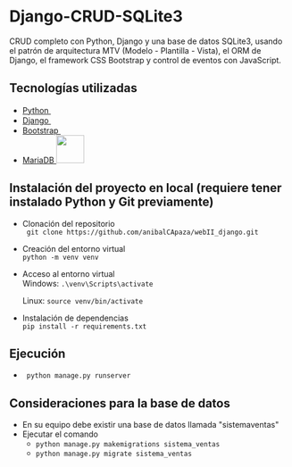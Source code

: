 # Django-CRUD-SQLite3

CRUD completo con Python, Django y una base de datos SQLite3, usando el patrón de arquitectura MTV (Modelo - Plantilla - Vista), el ORM de Django, el framework CSS Bootstrap y control de eventos con JavaScript.


## Tecnologías utilizadas

<ul>
    <li><a href="https://www.python.org/">Python <img src="https://upload.wikimedia.org/wikipedia/commons/c/c3/Python-logo-notext.svg" target="_blank" width="15px" > </a></li>
    <li><a href="https://www.djangoproject.com/">Django <img src="https://www.svgrepo.com/show/353657/django-icon.svg" target="_blank" width=15px></a></li>
    <li><a href="https://getbootstrap.com/">Bootstrap <img src="https://upload.wikimedia.org/wikipedia/commons/b/b2/Bootstrap_logo.svg" target="_blank" width="15px"></a></li>
    <li><a href="https://mariadb.org/">MariaDB <img src="https://upload.wikimedia.org/wikipedia/commons/c/ca/MariaDB_colour_logo.svg" target="_blank" width="50px"></a></li>
    
</ul>

## Instalación del proyecto en local (requiere tener instalado Python y Git previamente)

<ul>
<li>
<p> Clonación del repositorio<br>
<code> git clone https://github.com/anibalCApaza/webII_django.git </code> </p> 
</li>
<li>
<p> Creación del entorno virtual <br>
<code>python -m venv venv</code></p>
</li>
<li>
<p> Acceso al entorno virtual <br>
<span>Windows: <code>.\venv\Scripts\activate</code></p></span>
<span>Linux: <code>source venv/bin/activate</code></p></span>
</li>
<li>
<p> Instalación de dependencias <br>
    <code>pip install -r requirements.txt </code>
</p>
</li>
</ul>

## Ejecución

<ul> 
  <li><code> python manage.py runserver </code></li>
</ul>

## Consideraciones para la base de datos

<ul>
  <li>En su equipo debe existir una base de datos llamada "sistemaventas"</li>
  <li>Ejecutar el comando 
    <ul>
      <li>
         <code>python manage.py makemigrations sistema_ventas</code>
      </li>
      <li>
        <code>python manage.py migrate sistema_ventas</code>
      </li>
    </ul>
  
  </li>
</ul>
